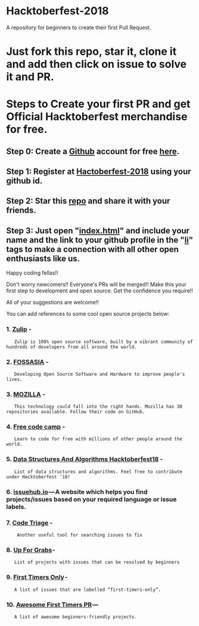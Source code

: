 # Hacktoberfest-2018
A repository for beginners to create their first Pull Request. 
# Just fork this repo, star it, clone it and add then click on issue to solve it and PR.
# Steps to Create your first PR and get Official Hacktoberfest merchandise for free.
## Step 0: Create a [Github](https://github.com/) account for free [here](https://github.com/).
## Step 1: Register at [Hactoberfest-2018](https://hacktoberfest.digitalocean.com/) using your github id.
## Step 2: Star this [repo](https://github.com/Ishaan28malik/HACKTOBERFEST_2018-Beginners-) and share it with your friends.
## Step 3: Just open "[index.html](https://github.com/Ishaan28malik/HACKTOBERFEST_2018-Beginners-/blob/master/index.html)" and include your name and the link to your github profile in the "[li](https://github.com/Ishaan28malik/HACKTOBERFEST_2018-Beginners-/blob/master/index.html)" tags to make a connection with all other open enthusiasts like us.

Happy coding fellas!!

Don't worry newcomers!! Everyone's PRs will be merged!! Make this your first step to development and open source. Get the confidence you require!!

All of your suggestions are welcome!!

You can add references to some cool open source projects below:
### 1. [Zulip](https://github.com/zulip) -
       Zulip is 100% open source software, built by a vibrant community of hundreds of developers from all around the world.
### 2. [FOSSASIA](https://github.com/fossasia) -
       Developing Open Source Software and Hardware to improve people's lives.
### 3. [MOZILLA](https://github.com/mozilla) -
       This technology could fall into the right hands. Mozilla has 30 repositories available. Follow their code on GitHub.
### 4. [Free code camp](https://github.com/freeCodeCamp/freeCodeCamp) -
       Learn to code for free with millions of other people around the world.
### 5. [Data Structures And Algorithms Hacktoberfest18](https://github.com/kvaluruk/Data-Structures-And-Algorithms-Hacktoberfest18) -
       List of data structures and algorithms. Feel free to contribute under Hacktoberfest '18!
### 6. [issuehub.io](https://issuehub.io) — A website which helps you find projects/issues based on your required language or issue labels.

### 7. [Code Triage](https://www.codetriage.com/) -
        Another useful tool for searching issues to fix

### 8. [Up For Grabs](https://up-for-grabs.net/) - 
       List of projects with issues that can be resolved by beginners

### 9. [First Timers Only](https://www.firsttimersonly.com/) - 
       A list of issues that are labelled “first-timers-only”.

### 10. [Awesome First Timers PR](https://github.com/MunGell/awesome-for-beginners) —
       A list of awesome beginners-friendly projects.
       
       


